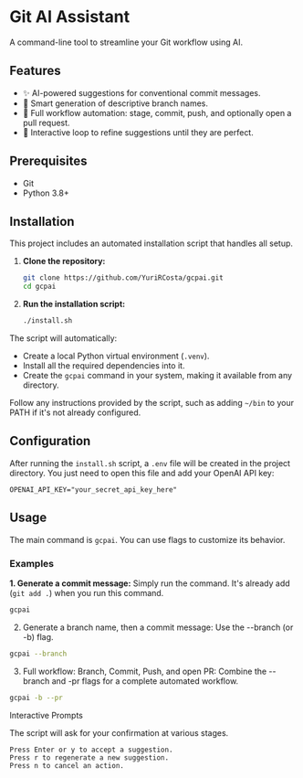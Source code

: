# Git AI Assistant

A command-line tool to streamline your Git workflow using AI.

## Features

- ✨ AI-powered suggestions for conventional commit messages.
- 🌿 Smart generation of descriptive branch names.
- 🚀 Full workflow automation: stage, commit, push, and optionally open a pull request.
- 💬 Interactive loop to refine suggestions until they are perfect.

## Prerequisites

- Git
- Python 3.8+

## Installation

This project includes an automated installation script that handles all setup.

1. **Clone the repository:**

   ```bash
   git clone https://github.com/YuriRCosta/gcpai.git
   cd gcpai
   ```

2. **Run the installation script:**

   ```bash
   ./install.sh
   ```

The script will automatically:

- Create a local Python virtual environment (`.venv`).
- Install all the required dependencies into it.
- Create the `gcpai` command in your system, making it available from any directory.

Follow any instructions provided by the script, such as adding `~/bin` to your PATH if it's not already configured.

## Configuration

After running the `install.sh` script, a `.env` file will be created in the project directory. You just need to open this file and add your OpenAI API key:

    OPENAI_API_KEY="your_secret_api_key_here"

## Usage

The main command is `gcpai`. You can use flags to customize its behavior.

### Examples

**1. Generate a commit message:**
Simply run the command. It's already add (`git add .`) when you run this command.

```bash
gcpai
```

2. Generate a branch name, then a commit message:
   Use the --branch (or -b) flag.

```bash
gcpai --branch
```

3. Full workflow: Branch, Commit, Push, and open PR:
   Combine the --branch and -pr flags for a complete automated workflow.

```bash
gcpai -b --pr
```

Interactive Prompts

The script will ask for your confirmation at various stages.

    Press Enter or y to accept a suggestion.
    Press r to regenerate a new suggestion.
    Press n to cancel an action.
